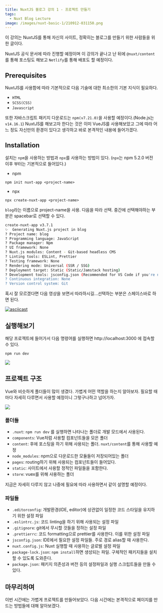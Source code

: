 ```yaml
---
title: NuxtJS 블로그 강의 1 - 프로젝트 만들기
tags:
  - Nuxt Blog Lecture
image: /images/nuxt-basic-1/210912-031150.png
---
```


이 강의는 NuxtJS를 통해 자신의 사이트, 정확히는 블로그를 만들기 위한 사람들을 위한 글이다.

<!--more-->

NuxtJS 공식 문서에 따라 진행할 예정이며 이 강의가 끝나고 난 뒤에 `@nuxt/content` 를 통해 포스팅도 해보고 `Netlify`를 통해 배포도 할 예정이다.

## Prerequisites

NuxtJS를 사용함에 따라 기본적으로 다음 기술에 대한 최소한의 기본 지식이 필요하다.

- `HTML`
- `SCSS(CSS)`
- `Javascript`

또한 자바스크립트 패키지 다운로드는 `npm(v7.21.0)`을 사용할 예정이다.(Node.js는 `v14.16.1`) NuxtJS를 해보고자 한다는 것은 이미 VueJS를 사용해보았고 그에 따라 어느 정도 자신만의 환경이 있다고 생각하고 바로 본격적인 내용에 들어가겠다.

## Installation

설치는 `npm`을 사용하는 방법과 `npx`를 사용하는 방법이 있다. (`npx`는 npm 5.2.0 버전 이후 부터는 기본적으로 들어있다.)

- npm

```shell
npm init nuxt-app <project-name>
```

- npx

```shell
npx create-nuxt-app <project-name>
```

`blog`라는 이름으로 project-name을 사용. 다음을 따라 선택. 중간에 선택해야하는 부분은 spacebar로 선택할 수 있다.

```bash
create-nuxt-app v3.7.1
✨  Generating Nuxt.js project in blog
? Project name: blog
? Programming language: JavaScript
? Package manager: Npm
? UI framework: None
? Nuxt.js modules: Content - Git-based headless CMS
? Linting tools: ESLint, Prettier
? Testing framework: None
? Rendering mode: Universal (SSR / SSG)
? Deployment target: Static (Static/Jamstack hosting)
? Development tools: jsconfig.json (Recommended for VS Code if you're not using typescript)
? Continuous integration: None
? Version control system: Git
```

혹시 잘 모르겠다면 다음 영상을 보면서 따라하시길...선택하는 부분은 스페이스바로 하면 된다.

[![asciicast](https://asciinema.org/a/435116.svg)](https://asciinema.org/a/435116)

## 실행해보기

해당 프로젝트에 들어가서 다음 명령어를 실행하면 http://localhost:3000 에 접속할 수 있다.

```shell
npm run dev
```

![](/images/nuxt-basic-1/210912-183227.png)

## 프로젝트 구조

Vue와 비슷하게 폴더들이 많이 생겼다. 가볍게 어떤 역할을 하는지 알아보자. 필요할 때마다 자세히 다루면서 사용할 예정이니 그렇구나하고 넘어가자.

![](/images/nuxt-basic-1/210912-183341.png)

### 폴더들

- `.nuxt`: `npm run dev` 를 실행하면 나타나는 폴더로 개발 모드에서 사용된다.
- `components`: Vue처럼 사용할 컴포넌트들을 모은 폴더
- `content`: 후에 포스팅을 하기 위해 사용되는 폴더. `nuxt/content`를 통해 사용할 예정
- `node_modules`: npm으로 다운로드한 모듈들이 저장되어있는 폴더
- `pages`: routing하기 위해 사용되는 컴포넌트들이 들어있다.
- `static`: 사이트에서 사용할 정적인 파일들을 포함한다.
- `store`: vuex를 위해 사용하는 폴더

지금은 자세히 다루지 않고 나중에 필요에 따라 사용하면서 같이 설명할 예정이다.

### 파일들

- `.editorconfig`: 개발환경(IDE, editor)에 상관없이 일정한 코드 스타일을 유지하기 위한 설정 파일
- `.eslintrc.js`: 코드 linting을 하기 위해 사용되는 설정 파일
- `.gitignore`: git에서 무시할 것들을 정하는 설정 파일
- `.prettierrc`: 코드 formatting으로 prettier를 사용한다. 이를 위한 설정 파일
- `jsconfig.json`: IDE에서 필요한 설정 파일들. 주로 경로 alias할 때 사용한다.
- `nuxt.config.js`: Nuxt 실행할 때 사용하는 글로벌 설정 파일
- `package-lock.json`: `npm install`하면 생성되는 파일. 구체적인 패키지들을 설치할 수 있도록 도와준다.
- `package.json`: 패키지 의존성과 버전 등의 설정파일과 실행 스크립트들을 만들 수 있다.

## 마무리하며

이번 시간에는 가볍게 프로젝트를 만들어보았다. 다음 시간에는 본격적으로 페이지를 만드는 방법들에 대해 알아보겠다.
